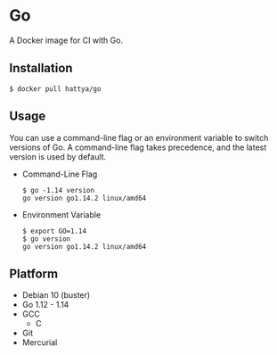 # Go

A Docker image for CI with Go.


## Installation

```console
$ docker pull hattya/go
```


## Usage

You can use a command-line flag or an environment variable to switch versions
of Go. A command-line flag takes precedence, and the latest version is used by
default.

- Command-Line Flag
  ```console
  $ go -1.14 version
  go version go1.14.2 linux/amd64
  ```

- Environment Variable
  ```console
  $ export GO=1.14
  $ go version
  go version go1.14.2 linux/amd64
  ```


## Platform

- Debian 10 (buster)
- Go 1.12 - 1.14
- GCC
  - C
- Git
- Mercurial
